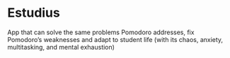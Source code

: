 # Estudius
App that can solve the same problems Pomodoro addresses, fix Pomodoro’s weaknesses and adapt to student life (with its chaos, anxiety, multitasking, and mental exhaustion)
